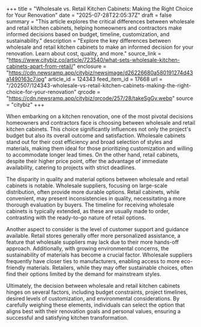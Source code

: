 +++
title = "Wholesale vs. Retail Kitchen Cabinets: Making the Right Choice for Your Renovation"
date = "2025-07-28T22:05:37Z"
draft = false
summary = "This article explores the critical differences between wholesale and retail kitchen cabinets, helping homeowners and contractors make informed decisions based on budget, timeline, customization, and sustainability."
description = "Explore the key differences between wholesale and retail kitchen cabinets to make an informed decision for your renovation. Learn about cost, quality, and more."
source_link = "https://www.citybiz.co/article/723540/what-sets-wholesale-kitchen-cabinets-apart-from-retail/"
enclosure = "https://cdn.newsramp.app/citybiz/newsimage/d26226680a580191274d43a1490163c7.jpg"
article_id = 124343
feed_item_id = 17668
url = "/202507/124343-wholesale-vs-retail-kitchen-cabinets-making-the-right-choice-for-your-renovation"
qrcode = "https://cdn.newsramp.app/citybiz/qrcode/257/28/takeSgGv.webp"
source = "citybiz"
+++

<p>When embarking on a kitchen renovation, one of the most pivotal decisions homeowners and contractors face is choosing between wholesale and retail kitchen cabinets. This choice significantly influences not only the project's budget but also its overall outcome and satisfaction. Wholesale cabinets stand out for their cost efficiency and broad selection of styles and materials, making them ideal for those prioritizing customization and willing to accommodate longer lead times. On the other hand, retail cabinets, despite their higher price point, offer the advantage of immediate availability, catering to projects with strict deadlines.</p><p>The disparity in quality and material options between wholesale and retail cabinets is notable. Wholesale suppliers, focusing on large-scale distribution, often provide more durable options. Retail cabinets, while convenient, may present inconsistencies in quality, necessitating a more thorough evaluation by buyers. The timeline for receiving wholesale cabinets is typically extended, as these are usually made to order, contrasting with the ready-to-go nature of retail options.</p><p>Another aspect to consider is the level of customer support and guidance available. Retail stores generally offer more personalized assistance, a feature that wholesale suppliers may lack due to their more hands-off approach. Additionally, with growing environmental concerns, the sustainability of materials has become a crucial factor. Wholesale suppliers frequently have closer ties to manufacturers, enabling access to more eco-friendly materials. Retailers, while they may offer sustainable choices, often find their options limited by the demand for mainstream styles.</p><p>Ultimately, the decision between wholesale and retail kitchen cabinets hinges on several factors, including budget constraints, project timelines, desired levels of customization, and environmental considerations. By carefully weighing these elements, individuals can select the option that aligns best with their renovation goals and personal values, ensuring a successful and satisfying kitchen transformation.</p>